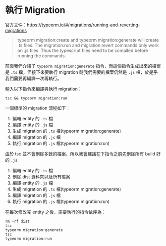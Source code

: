 # 執行 Migration

官方文件：https://typeorm.io/#/migrations/running-and-reverting-migrations

> typeorm migration:create and typeorm migration:generate will create .ts files. The migration:run and migration:revert commands only work on .js files. Thus the typescript files need to be compiled before running the commands.

前面我們介紹了 `typeorm migration:generate` 指令，而這個指令生成出來的檔案是 `.ts` 檔，但接下來要執行 migration 時我們需要的檔案仍然是 `.js` 檔，於是乎我們需要再編譯一次再執行。

輸入以下指令來編譯與執行 migration：

```
tsc && typeorm migration:run
```

一個標準的 migration 流程如下：

1. 編輯 entity 的 `.ts` 檔
2. 編譯 entity 的 `.js` 檔
3. 生成 migration 的 `.ts` 檔(typeorm migration:generate)
4. 編譯 migration 的 `.js` 檔
5. 執行 migration 的 `.js` 檔(typeorm migration:run)

由於 tsc 並不會刪除多餘的檔案，所以我會建議在下指令之前先刪除所有 build 好的 `.js`

1. 編輯 entity 的 `.ts` 檔
2. 刪除 dist 資料夾以及所有檔案
3. 編譯 entity 的 `.js` 檔
4. 生成 migration 的 `.ts` 檔(typeorm migration:generate)
5. 編譯 migration 的 `.js` 檔
6. 執行 migration 的 `.js` 檔(typeorm migration:run)

在每次修改完 entity 之後，需要執行的指令依序為：

```
rm -rf dist
tsc
typeorm migration:generate
tsc
typeorm migration:run
```
